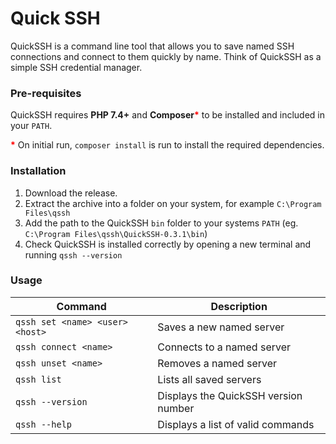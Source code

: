 # Quick SSH

QuickSSH is a command line tool that allows you to save named SSH connections and
connect to them quickly by name. Think of QuickSSH as a simple SSH credential manager.

### Pre-requisites

QuickSSH requires **PHP 7.4+** and **Composer**<span style="color: red; font-weight: bold">*</span> to 
be installed and included in your `PATH`.

<span style="color: red; font-weight: bold">*</span> On initial run, `composer install` is run to 
install the required dependencies.

### Installation

1. Download the release.
2. Extract the archive into a folder on your system, for example `C:\Program Files\qssh`
3. Add the path to the QuickSSH `bin` folder to your systems `PATH` (eg. `C:\Program Files\qssh\QuickSSH-0.3.1\bin`)
4. Check QuickSSH is installed correctly by opening a new terminal and running `qssh --version`

### Usage

| Command                         | Description                          |
|---------------------------------|--------------------------------------|
| `qssh set <name> <user> <host>` | Saves a new named server             |
| `qssh connect <name>`           | Connects to a named server           |
| `qssh unset <name>`             | Removes a named server               |
| `qssh list`                     | Lists all saved servers              |
 | `qssh --version`                | Displays the QuickSSH version number |
 | `qssh --help`                   | Displays a list of valid commands    |
